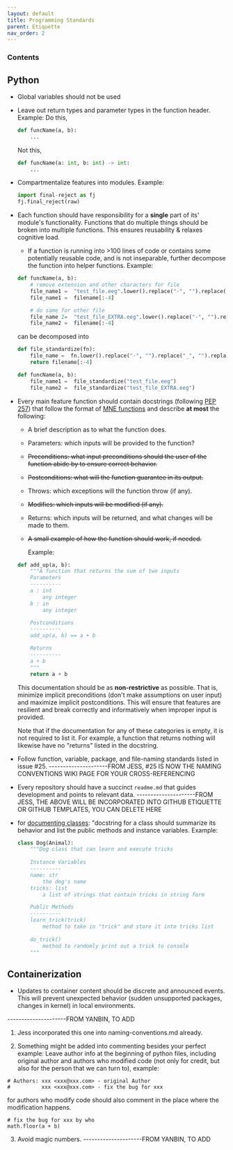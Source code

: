 ```yaml
---
layout: default
title: Programming Standards
parent: Etiquette
nav_order: 2
---
```


### Contents

## Python

- Global variables should not be used

- Leave out return types and parameter types in the function header.
    Example: Do this,
    ```python
    def funcName(a, b):
        ...
    ```
    Not this,
    ```python
    def funcName(a: int, b: int) -> int:
        ...
    ```

- Compartmentalize features into modules. 
    Example: 
    ```python
    import final-reject as fj
    fj.final_reject(raw)
    ```

- Each function should have responsibility for a **single** part of its' module's functionality. Functions that do multiple things should be broken into multiple functions. This ensures reusability & relaxes cognitive load. 
     - If a function is running into >100 lines of code or contains some potentially reusable code, and is not inseparable, further decompose the function into helper functions. 
    Example:
    ```python
    def funcName(a, b):
        # remove extension and other characters for file 
        file_name1 =  "test_file.eeg".lower().replace("-", "").replace("_", "").replace(" ", "")
        file_name1 =  filename[:-4] 

        # do same for other file
        file_name 2=  "test_file_EXTRA.eeg".lower().replace("-", "").replace("_", "").replace(" ", "")
        file_name2 =  filename[:-4] 
    ```

    can be decomposed into

    ```python
    def file_standardize(fn):
        file_name =  fn.lower().replace("-", "").replace("_", "").replace(" ", "")
        return filename[:-4] 

    def funcName(a, b):
        file_name1 =  file_standardize("test_file.eeg")
        file_name2 =  file_standardize("test_file_EXTRA.eeg")
    ```

- Every main feature function should contain docstrings (following [PEP 257](https://www.python.org/dev/peps/pep-0257/#multi-line-docstrings)) that follow the format of [MNE functions](https://github.com/mne-tools/mne-python/blob/maint/0.22/mne/io/egi/egi.py#L89-L154) and describe **at most** the following:
    - A brief description as to what the function does.
    - Parameters: which inputs will be provided to the function?
    - ~~Preconditions: what input preconditions should the user of the function abide by to ensure correct behavior.~~
    - ~~Postconditions: what will the function guarantee in its output.~~
    - Throws: which exceptions will the function throw (if any).
    - ~~Modifies: which inputs will be modified (if any).~~
    - Returns: which inputs will be returned, and what changes will be made to them.
    - ~~A small example of how the function should work, if needed.~~
  
        Example:
    ```python
    def add_up(a, b):
        """A function that returns the sum of two inputs 
        Parameters 
        ----------
        a : int
            any integer
        b : in
            any integer

        Postconditions
        ----------
        add_up(a, b) == a + b

        Returns 
        ----------
        a + b
        """
        return a + b
    ```

    This documentation should be as **non-restrictive** as possible. That is, minimize implicit preconditions (don't make assumptions on user input) and maximize implicit postconditions. This will ensure that features are resilient and break correctly and informatively when improper input is provided. 

    Note that if the documentation for any of these categories is empty, it is not required to list it.  For example, a function that returns nothing will likewise have no "returns" listed in the docstring. 

- Follow function, variable, package, and file-naming standards listed in issue #25.
---------------------FROM JESS, #25 IS NOW THE NAMING CONVENTIONS WIKI PAGE FOR YOUR CROSS-REFERENCING


- Every repository should have a succinct `readme.md` that guides development and points to relevant data.
---------------------FROM JESS, THE ABOVE WILL BE INCORPORATED INTO GITHUB ETIQUETTE OR GITHUB TEMPLATES, YOU CAN DELETE HERE

- for [documenting classes](https://www.python.org/dev/peps/pep-0257/#multi-line-docstrings): "docstring for a class should summarize its behavior and list the public methods and instance variables. 
    Example:
    ```python
    class Dog(Animal):
        """Dog class that can learn and execute tricks 
        
        Instance Variables
        ----------
        name: str
            the dog's name 
        tricks: list
            a list of strings that contain tricks in string form

        Public Methods
        ----------
        learn_trick(trick)
            method to take in "trick" and store it into tricks list
        
        do_trick()
            method to randomly print out a trick to console
        """
    ```

## Containerization
- Updates to container content should be discrete and announced events. This will prevent unexpected behavior (sudden unsupported packages, changes in kernel) in local environments. 





---------------------FROM YANBIN, TO ADD
1. Jess incorporated this one into naming-conventions.md already.

2. Something might be added into commenting besides your perfect example:
Leave author info at the beginning of python files, including original author and authors who modified code (not only for credit, but also for the person that we can turn to), example:

```
# Authors: xxx <xxx@xxx.com> - original Author
#          xxx <xxx@xxx.com> - fix the bug for xxx
```

for authors who modify code should also comment in the place where the modification happens. 
```
# fix the bug for xxx by who
math.floor(a + b)
```

3. Avoid magic numbers.
---------------------FROM YANBIN, TO ADD
